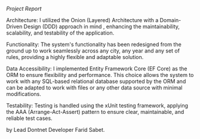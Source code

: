 *Project Report*

Architecture:
I utilized the Onion (Layered) Architecture with a Domain-Driven Design (DDD) approach in mind , enhancing the maintainability, scalability, and testability of the application.

Functionality:
The system's functionality has been redesigned from the ground up to work seamlessly across any city, any year and any set of rules, providing a highly flexible and adaptable solution.

Data Accessibility:
I implemented Entity Framework Core (EF Core) as the ORM to ensure flexibility and performance. This choice allows the system to work with any SQL-based relational database supported by the ORM and can be adapted to work with files or any other data source with minimal modifications.

Testability:
Testing is handled using the xUnit testing framework, applying the AAA (Arrange-Act-Assert) pattern to ensure clear, maintainable, and reliable test cases.


by Lead Dontnet Developer Farid Sabet.
